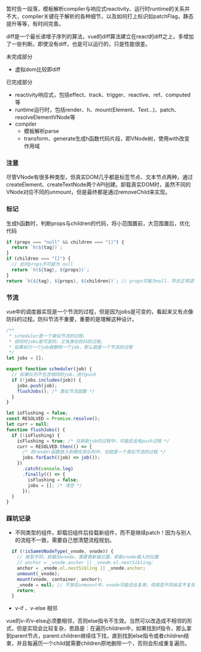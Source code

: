 暂时告一段落，模板解析compiler与响应式reactivity、运行时runtime的关系并不大，compiler关键在于解析的各种细节，以及如何打上标识如patchFlag，静态提升等等，有时间完善。

diff是一个最长递增子序列的算法，vue的diff算法建立在react的diff之上，多增加了一些判断。即使没有diff，也是可以运行的，只是性能很差。

未完成部分

- 虚拟dom比较即diff

已完成部分

- reactivity响应式，包括effect、track、trigger、reactive、ref、computed等
- runtime运行时，包括render、h、mount(Element、Text...)、patch、resolveElementVNode等
- compiler
  - 模板解析parse
  - transform、generate生成h函数代码片段，即VNode树，使用with改变作用域

### 注意

尽管VNode有很多种类型，但真实DOM几乎都是标签节点、文本节点两种，通过createElement、createTextNode两个API创建。卸载真实DOM时，虽然不同的VNode对应不同的unmount，但是最终都是通过removeChild来实现。

### 标记

生成h函数时，判断props与children的代码，将小范围置前，大范围置后，优化代码

```js
if (props === "null" && children === "[]") {
  return `h(${tag})`;
}
if (children === "[]") {
  // 此时props不可能为 null
  return `h(${tag}, ${props})`;
}
return `h(${tag}, ${props}, ${children})`; // props可能为null，符合正常逻辑
```

### 节流

vue中的调度器实现是一个节流的过程，但是因为jobs是可变的，看起来又有点像防抖的过程。防抖节流不重要，重要的是理解这种设计。

```js
/**
 * scheduler是一个类似节流的过程，
 * 但同时jobs是可变的，又有类似防抖的过程，
 * 如果执行一个job就删除一个job，那么就是一个节流的过程
 */
let jobs = [];

export function scheduler(job) {
  // 如果队列不包含相同的job，进行push
  if (!jobs.includes(job)) {
    jobs.push(job);
    flushJobs(); /* 类似节流函数 */
  }
}

let isFlushing = false;
const RESOLVED = Promise.resolve();
let curr = null;
function flushJobs() {
  if (!isFlushing) {
    isFlushing = true; /* 在刷新job的过程中，可能还会有push过程 */
    curr = RESOLVED.then(() => {
      /* 将render函数放入到微任务队列中，也就是一个类似节流的过程 */
      jobs.forEach((job) => job());
    })
      .catch(console.log)
      .finally(() => {
        isFlushing = false;
        jobs = []; /* 清空 */
      });
  }
}
```

### 踩坑记录

- 不同类型的组件，卸载旧组件后挂载新组件，而不是继续patch！因为与别人的流程不一致，需要自己想清楚流程规划。

```js
  if (!isSameVNodeType(_vnode, vnode)) {
    // 类型不同，卸载旧vnode，需要更新锚位置，即新vnode插入的位置
    // anchor = _vnode.anchor || _vnode.el.nextSibling;
    anchor = _vnode.el.nextSibling || _vnode.anchor;
    unmount(_vnode);
    mount(vnode, container, anchor);
    _vnode = null; // 不放在unmount中，vnode可能还会复用，但类型不同肯定不复用
    return;
  }
```

- v-if 、v-else 相邻

vue的v-if/v-else必须要相邻，否则else指令不生效。当然可以改造成不相邻的形式，但是实现会比较复杂，思路是：在遍历children中，如果找到if指令，那么拿到parent节点，parent.children继续往下找，直到找到else指令或者children结束，并且每遍历一个child就需要children原地删除一个，否则会形成重复遍历。
